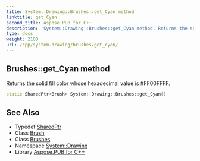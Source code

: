 ```yaml
---
title: System::Drawing::Brushes::get_Cyan method
linktitle: get_Cyan
second_title: Aspose.PUB for C++
description: 'System::Drawing::Brushes::get_Cyan method. Returns the solid fill color whose hexadecimal value is #FF00FFFF in C++.'
type: docs
weight: 2100
url: /cpp/system.drawing/brushes/get_cyan/
---
```

## Brushes::get_Cyan method


Returns the solid fill color whose hexadecimal value is #FF00FFFF.

```cpp
static SharedPtr<Brush> System::Drawing::Brushes::get_Cyan()
```

## See Also

* Typedef [SharedPtr](../../../system/sharedptr/)
* Class [Brush](../../brush/)
* Class [Brushes](../)
* Namespace [System::Drawing](../../)
* Library [Aspose.PUB for C++](../../../)
